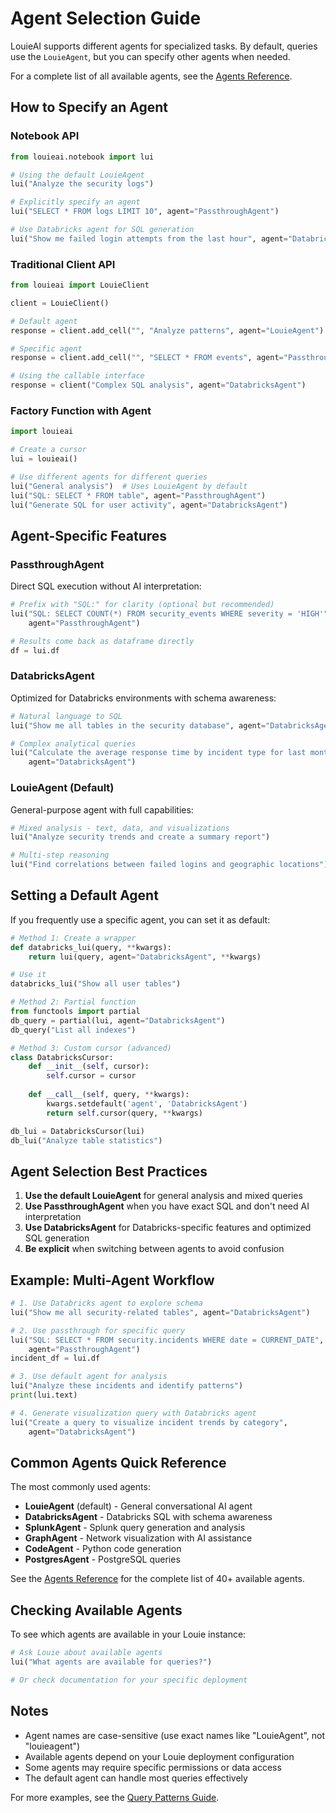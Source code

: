 # Agent Selection Guide

LouieAI supports different agents for specialized tasks. By default, queries use the `LouieAgent`, but you can specify other agents when needed.

For a complete list of all available agents, see the [Agents Reference](../reference/agents.md).

## How to Specify an Agent

### Notebook API

```python
from louieai.notebook import lui

# Using the default LouieAgent
lui("Analyze the security logs")

# Explicitly specify an agent
lui("SELECT * FROM logs LIMIT 10", agent="PassthroughAgent")

# Use Databricks agent for SQL generation
lui("Show me failed login attempts from the last hour", agent="DatabricksAgent")
```

### Traditional Client API

```python
from louieai import LouieClient

client = LouieClient()

# Default agent
response = client.add_cell("", "Analyze patterns", agent="LouieAgent")

# Specific agent
response = client.add_cell("", "SELECT * FROM events", agent="PassthroughAgent")

# Using the callable interface
response = client("Complex SQL analysis", agent="DatabricksAgent")
```

### Factory Function with Agent

```python
import louieai

# Create a cursor
lui = louieai()

# Use different agents for different queries
lui("General analysis")  # Uses LouieAgent by default
lui("SQL: SELECT * FROM table", agent="PassthroughAgent")
lui("Generate SQL for user activity", agent="DatabricksAgent")
```

## Agent-Specific Features

### PassthroughAgent

Direct SQL execution without AI interpretation:

```python
# Prefix with "SQL:" for clarity (optional but recommended)
lui("SQL: SELECT COUNT(*) FROM security_events WHERE severity = 'HIGH'", 
    agent="PassthroughAgent")

# Results come back as dataframe directly
df = lui.df
```

### DatabricksAgent

Optimized for Databricks environments with schema awareness:

```python
# Natural language to SQL
lui("Show me all tables in the security database", agent="DatabricksAgent")

# Complex analytical queries
lui("Calculate the average response time by incident type for last month", 
    agent="DatabricksAgent")
```

### LouieAgent (Default)

General-purpose agent with full capabilities:

```python
# Mixed analysis - text, data, and visualizations
lui("Analyze security trends and create a summary report")

# Multi-step reasoning
lui("Find correlations between failed logins and geographic locations")
```

## Setting a Default Agent

If you frequently use a specific agent, you can set it as default:

```python
# Method 1: Create a wrapper
def databricks_lui(query, **kwargs):
    return lui(query, agent="DatabricksAgent", **kwargs)

# Use it
databricks_lui("Show all user tables")

# Method 2: Partial function
from functools import partial
db_query = partial(lui, agent="DatabricksAgent")
db_query("List all indexes")

# Method 3: Custom cursor (advanced)
class DatabricksCursor:
    def __init__(self, cursor):
        self.cursor = cursor
    
    def __call__(self, query, **kwargs):
        kwargs.setdefault('agent', 'DatabricksAgent')
        return self.cursor(query, **kwargs)

db_lui = DatabricksCursor(lui)
db_lui("Analyze table statistics")
```

## Agent Selection Best Practices

1. **Use the default LouieAgent** for general analysis and mixed queries
2. **Use PassthroughAgent** when you have exact SQL and don't need AI interpretation
3. **Use DatabricksAgent** for Databricks-specific features and optimized SQL generation
4. **Be explicit** when switching between agents to avoid confusion

## Example: Multi-Agent Workflow

```python
# 1. Use Databricks agent to explore schema
lui("Show me all security-related tables", agent="DatabricksAgent")

# 2. Use passthrough for specific query
lui("SQL: SELECT * FROM security.incidents WHERE date = CURRENT_DATE", 
    agent="PassthroughAgent")
incident_df = lui.df

# 3. Use default agent for analysis
lui("Analyze these incidents and identify patterns")
print(lui.text)

# 4. Generate visualization query with Databricks agent
lui("Create a query to visualize incident trends by category", 
    agent="DatabricksAgent")
```

## Common Agents Quick Reference

The most commonly used agents:

- **LouieAgent** (default) - General conversational AI agent
- **DatabricksAgent** - Databricks SQL with schema awareness
- **SplunkAgent** - Splunk query generation and analysis
- **GraphAgent** - Network visualization with AI assistance
- **CodeAgent** - Python code generation
- **PostgresAgent** - PostgreSQL queries

See the [Agents Reference](../reference/agents.md) for the complete list of 40+ available agents.

## Checking Available Agents

To see which agents are available in your Louie instance:

```python
# Ask Louie about available agents
lui("What agents are available for queries?")

# Or check documentation for your specific deployment
```

## Notes

- Agent names are case-sensitive (use exact names like "LouieAgent", not "louieagent")
- Available agents depend on your Louie deployment configuration
- Some agents may require specific permissions or data access
- The default agent can handle most queries effectively

For more examples, see the [Query Patterns Guide](query-patterns.md).